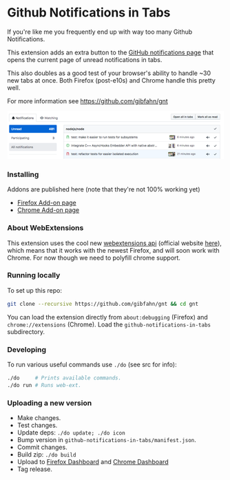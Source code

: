 # Github Notifications in Tabs

If you're like me you frequently end up with way too many Github Notifications.

This extension adds an extra button to the <a
href="https://github.com/notifications">GitHub notifications page</a> that opens
the current page of unread notifications in tabs.

This also doubles as a good test of your browser's ability to handle ~30 new
tabs at once. Both Firefox (post-e10s) and Chrome handle this pretty well.

For more information see https://github.com/gibfahn/gnt

![Screenshot](doc/img/screenshot.png)

### Installing

Addons are published here (note that they're not 100% working yet)

- [Firefox Add-on page][]
- [Chrome Add-on page][]

### About WebExtensions

This extension uses the cool new [webextensions api][] (official website
[here][browser extensions]), which means that it works with the newest Firefox,
and will soon work with Chrome. For now though we need to polyfill chrome
support.

### Running locally

To set up this repo:

```bash
git clone --recursive https://github.com/gibfahn/gnt && cd gnt
```

You can load the extension directly from `about:debugging` (Firefox) and
`chrome://extensions` (Chrome). Load the `github-notifications-in-tabs`
subdirectory.

### Developing

To run various useful commands use `./do` (see src for info):

```bash
./do     # Prints available commands.
./do run # Runs web-ext.
```

### Uploading a new version

- Make changes.
- Test changes.
- Update deps: `./do update; ./do icon`
- Bump version in `github-notifications-in-tabs/manifest.json`.
- Commit changes.
- Build zip: `./do build`
- Upload to [Firefox Dashboard][] and [Chrome Dashboard][]
- Tag release.

[Firefox Add-on page]: https://addons.mozilla.org/en-GB/firefox/addon/github-notifications-in-tabs/
[Chrome Add-on page]: https://chrome.google.com/webstore/detail/github-notifications-in-t/mcccfglfeaibmhkbnkgdkkhoakjdafdf
[webextensions api]: https://developer.mozilla.org/en-US/Add-ons/WebExtensions
[browser extensions]: https://browserext.github.io/browserext/
[Firefox Dashboard]: https://addons.mozilla.org/en-GB/developers/addon/github-notifications-in-tabs/
[Chrome Dashboard]: https://chrome.google.com/webstore/developer/dashboard
